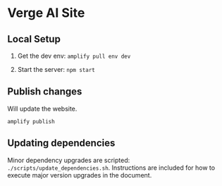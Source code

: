 # Verge AI Site

## Local Setup

1) Get the dev env: `amplify pull env dev`

1) Start the server: `npm start`

## Publish changes

Will update the website.

```
amplify publish
```

## Updating dependencies

Minor dependency upgrades are scripted: `./scripts/update_dependencies.sh`. Instructions are included for how to execute major version upgrades in the document.
